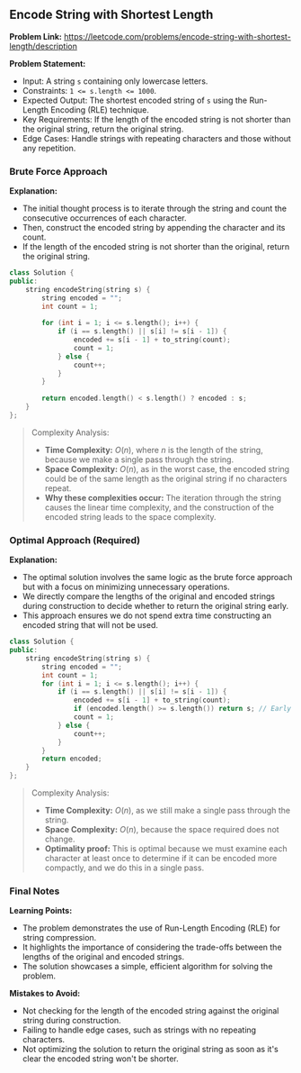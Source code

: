 ## Encode String with Shortest Length
**Problem Link:** https://leetcode.com/problems/encode-string-with-shortest-length/description

**Problem Statement:**
- Input: A string `s` containing only lowercase letters.
- Constraints: `1 <= s.length <= 1000`.
- Expected Output: The shortest encoded string of `s` using the Run-Length Encoding (RLE) technique.
- Key Requirements: If the length of the encoded string is not shorter than the original string, return the original string.
- Edge Cases: Handle strings with repeating characters and those without any repetition.

### Brute Force Approach

**Explanation:**
- The initial thought process is to iterate through the string and count the consecutive occurrences of each character.
- Then, construct the encoded string by appending the character and its count.
- If the length of the encoded string is not shorter than the original, return the original string.

```cpp
class Solution {
public:
    string encodeString(string s) {
        string encoded = "";
        int count = 1;
        
        for (int i = 1; i <= s.length(); i++) {
            if (i == s.length() || s[i] != s[i - 1]) {
                encoded += s[i - 1] + to_string(count);
                count = 1;
            } else {
                count++;
            }
        }
        
        return encoded.length() < s.length() ? encoded : s;
    }
};
```

> Complexity Analysis:
> - **Time Complexity:** $O(n)$, where $n$ is the length of the string, because we make a single pass through the string.
> - **Space Complexity:** $O(n)$, as in the worst case, the encoded string could be of the same length as the original string if no characters repeat.
> - **Why these complexities occur:** The iteration through the string causes the linear time complexity, and the construction of the encoded string leads to the space complexity.

### Optimal Approach (Required)

**Explanation:**
- The optimal solution involves the same logic as the brute force approach but with a focus on minimizing unnecessary operations.
- We directly compare the lengths of the original and encoded strings during construction to decide whether to return the original string early.
- This approach ensures we do not spend extra time constructing an encoded string that will not be used.

```cpp
class Solution {
public:
    string encodeString(string s) {
        string encoded = "";
        int count = 1;
        for (int i = 1; i <= s.length(); i++) {
            if (i == s.length() || s[i] != s[i - 1]) {
                encoded += s[i - 1] + to_string(count);
                if (encoded.length() >= s.length()) return s; // Early return if encoded string is not shorter
                count = 1;
            } else {
                count++;
            }
        }
        return encoded;
    }
};
```

> Complexity Analysis:
> - **Time Complexity:** $O(n)$, as we still make a single pass through the string.
> - **Space Complexity:** $O(n)$, because the space required does not change.
> - **Optimality proof:** This is optimal because we must examine each character at least once to determine if it can be encoded more compactly, and we do this in a single pass.

### Final Notes

**Learning Points:**
- The problem demonstrates the use of Run-Length Encoding (RLE) for string compression.
- It highlights the importance of considering the trade-offs between the lengths of the original and encoded strings.
- The solution showcases a simple, efficient algorithm for solving the problem.

**Mistakes to Avoid:**
- Not checking for the length of the encoded string against the original string during construction.
- Failing to handle edge cases, such as strings with no repeating characters.
- Not optimizing the solution to return the original string as soon as it's clear the encoded string won't be shorter.